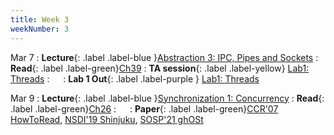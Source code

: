 ```yaml
---
title: Week 3
weekNumber: 3
---
```


Mar 7
: **Lecture**{: .label .label-blue }[Abstraction 3: IPC, Pipes and Sockets](/sp23/assets/slides/lec05_abstraction3.pdf)
    : **Read**{: .label .label-green}[Ch39](https://pages.cs.wisc.edu/~remzi/OSTEP/file-intro.pdf)
: **TA session**{: .label .label-yellow} [Lab1: Threads](/sp23/assets/slides/TA_session2.pdf)
    : &emsp;
: **Lab 1 Out**{: .label .label-purple } [Lab1: Threads](https://pkuflyingpig.gitbook.io/pintos/project-description/lab1-threads)


Mar 9
: **Lecture**{: .label .label-blue }[Synchronization 1: Concurrency](/sp23/assets/slides/lec06_synchronization1.pdf)
    : **Read**{: .label .label-green}[Ch26](https://pages.cs.wisc.edu/~remzi/OSTEP/threads-intro.pdf)
: &emsp;
    : **Paper**{: .label .label-green}[CCR'07 HowToRead](https://dl.acm.org/doi/10.1145/1273445.1273458), [NSDI'19 Shinjuku](https://www.usenix.org/conference/nsdi19/presentation/kaffes), [SOSP'21 ghOSt](https://dl.acm.org/doi/10.1145/3477132.3483542)
